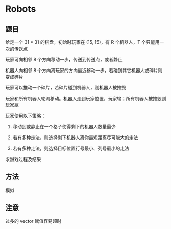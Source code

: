 # Robots

## 题目

给定一个 31 * 31 的棋盘，初始时玩家在 (15, 15)，有 R 个机器人，T 个只能用一次的传送点

玩家可向相邻 8 个方向移动一步，传送到传送点，或者静止

机器人向相邻 8 个方向离玩家的方向最近移动一步，若碰到其它机器人或碎片则变成碎片

玩家可以推动一个碎片，若碎片碰到机器人，则机器人被摧毁

玩家和所有机器人轮流移动。机器人走到玩家位置，玩家输；所有机器人被摧毁则玩家赢

玩家使用以下策略：

1. 移动到或静止在一个格子使得剩下的机器人数量最少

2. 若有多种走法，则选择剩下机器人离你最短距离尽可能大的走法

3. 若有多种走法，则选择目标位置行号最小、列号最小的走法

求游戏过程及结果


## 方法

模拟


## 注意

过多的 vector 赋值容易超时
